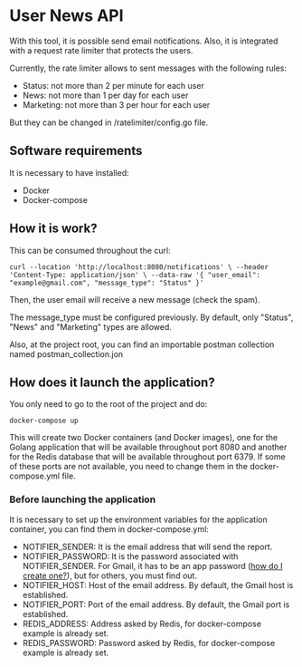 # User News API

With this tool, it is possible send email notifications. Also, it is integrated with a request rate limiter that protects the users.

Currently, the rate limiter allows to sent messages with the following rules:

- Status: not more than 2 per minute for each user
- News: not more than 1 per day for each user
- Marketing: not more than 3 per hour for each user

But they can be changed in /ratelimiter/config.go file.

## Software requirements

It is necessary to have installed:

- Docker
- Docker-compose

## How it is work?

This can be consumed throughout the curl:

`
curl --location 'http://localhost:8080/notifications' \
--header 'Content-Type: application/json' \
--data-raw '{
"user_email": "example@gmail.com",
"message_type": "Status"
}'
`

Then, the user email will receive a new message (check the spam).

The message_type must be configured previously. By default, only "Status", "News" and "Marketing" types are allowed.   

Also, at the project root, you can find an importable postman collection named postman_collection.jon

## How does it launch the application?

You only need to go to the root of the project and do:

`
docker-compose up
`

This will create two Docker containers (and Docker images), one for the Golang application that will be available throughout port 8080 and another for the Redis database that will be available throughout port 6379. If some of these ports are not available, you need to change them in the docker-compose.yml file.

### Before launching the application

It is necessary to set up the environment variables for the application container, you can find them in docker-compose.yml:

- NOTIFIER_SENDER: It is the email address that will send the report.
- NOTIFIER_PASSWORD: It is the password associated with NOTIFIER_SENDER. For Gmail, it has to be an app password ([how do I create one?](https://support.google.com/mail/answer/185833?hl=en)), but for others, you must find out.
- NOTIFIER_HOST: Host of the email address. By default, the Gmail host is established.
- NOTIFIER_PORT: Port of the email address. By default, the Gmail port is established.
- REDIS_ADDRESS: Address asked by Redis, for docker-compose example is already set.
- REDIS_PASSWORD: Password asked by Redis, for docker-compose example is already set.
